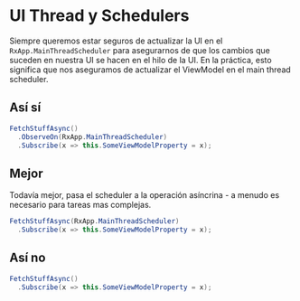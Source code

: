 # UI Thread y Schedulers
Siempre queremos estar seguros de actualizar la UI en el `RxApp.MainThreadScheduler` para asegurarnos de que los cambios que suceden en nuestra UI se hacen en el hilo de la UI. En la práctica, esto significa que nos aseguramos de actualizar el ViewModel en el main thread scheduler.

## Así sí
```csharp
FetchStuffAsync()
  .ObserveOn(RxApp.MainThreadScheduler)
  .Subscribe(x => this.SomeViewModelProperty = x);
```

## Mejor
Todavía mejor, pasa el scheduler a la operación asíncrina - a menudo es necesario para tareas mas complejas.

```csharp
FetchStuffAsync(RxApp.MainThreadScheduler)
  .Subscribe(x => this.SomeViewModelProperty = x);
```

## Así no
```csharp
FetchStuffAsync()
  .Subscribe(x => this.SomeViewModelProperty = x);
```

